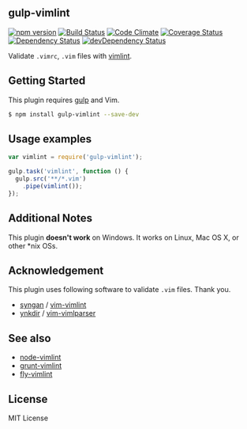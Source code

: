gulp-vimlint
------------

[![npm version](https://badge.fury.io/js/gulp-vimlint.svg)](http://badge.fury.io/js/gulp-vimlint)
[![Build Status](https://travis-ci.org/pine/gulp-vimlint.svg?branch=master)](https://travis-ci.org/pine/gulp-vimlint)
[![Code Climate](https://codeclimate.com/github/pine/gulp-vimlint/badges/gpa.svg)](https://codeclimate.com/github/pine/gulp-vimlint)
[![Coverage Status](https://coveralls.io/repos/pine/gulp-vimlint/badge.svg?branch=master)](https://coveralls.io/r/pine/gulp-vimlint?branch=master)
[![Dependency Status](https://david-dm.org/pine/gulp-vimlint.svg)](https://david-dm.org/pine/gulp-vimlint)
[![devDependency Status](https://david-dm.org/pine/gulp-vimlint/dev-status.svg)](https://david-dm.org/pine/gulp-vimlint#info=devDependencies)

Validate `.vimrc`, `.vim` files with [vimlint](https://github.com/syngan/vim-vimlint).

## Getting Started
This plugin requires [gulp](http://gulpjs.com) and Vim.

```sh
$ npm install gulp-vimlint --save-dev
```

## Usage examples

```js
var vimlint = require('gulp-vimlint');

gulp.task('vimlint', function () {
  gulp.src('**/*.vim')
    .pipe(vimlint());
});
```

## Additional Notes
This plugin **doesn't work** on Windows. It works on Linux, Mac OS X, or other *nix OSs.

## Acknowledgement
This plugin uses following software to validate `.vim` files. Thank you.

 - [syngan](https://github.com/syngan) / [vim-vimlint](https://github.com/syngan/vim-vimlint)
 - [ynkdir](https://github.com/ynkdir) / [vim-vimlparser](https://github.com/ynkdir/vim-vimlparser)

## See also

 -  [node-vimlint](https://github.com/pine/node-vimlint)
 -  [grunt-vimlint](https://github.com/pine/grunt-vimlint)
 -  [fly-vimlint](https://github.com/pine/fly-vimlint)

## License
MIT License
